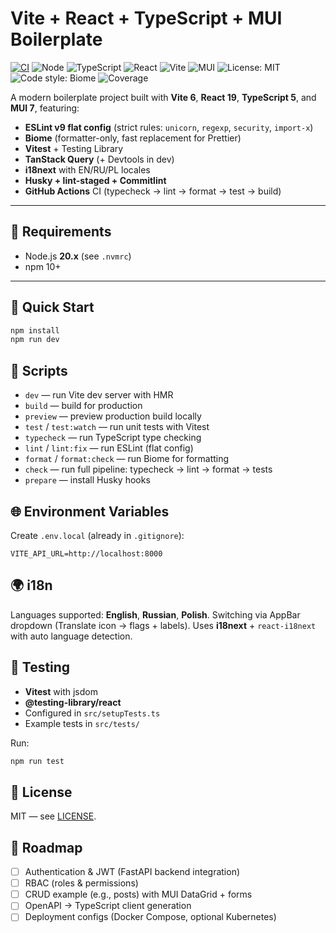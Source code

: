 # Vite + React + TypeScript + MUI Boilerplate

[![CI](https://github.com/pavel-anisimov/vite-react-mui-boilerplate/actions/workflows/ci.yml/badge.svg)](https://github.com/pavel-anisimov/vite-react-mui-boilerplate/actions/workflows/ci.yml)
![Node](https://img.shields.io/badge/node-20.x-green)
![TypeScript](https://img.shields.io/badge/typescript-5.x-blue)
![React](https://img.shields.io/badge/react-19.x-61dafb)
![Vite](https://img.shields.io/badge/vite-6.x-646cff)
![MUI](https://img.shields.io/badge/mui-7.x-007FFF)
![License: MIT](https://img.shields.io/badge/License-MIT-yellow.svg)
![Code style: Biome](https://img.shields.io/badge/code%20style-biome-ff69b4)
![Coverage](https://img.shields.io/badge/coverage-100%25-brightgreen)
<!-- ![Bundle size](https://img.shields.io/bundlephobia/minzip/vite-react-mui-boilerplate) -->

A modern boilerplate project built with **Vite 6**, **React 19**, **TypeScript 5**, and **MUI 7**, featuring:

- **ESLint v9 flat config** (strict rules: `unicorn`, `regexp`, `security`, `import-x`)
- **Biome** (formatter-only, fast replacement for Prettier)
- **Vitest** + Testing Library
- **TanStack Query** (+ Devtools in dev)
- **i18next** with EN/RU/PL locales
- **Husky + lint-staged + Commitlint**
- **GitHub Actions** CI (typecheck → lint → format → test → build)

---

## 🔧 Requirements
- Node.js **20.x** (see `.nvmrc`)
- npm 10+

---

## 🚀 Quick Start
```bash
npm install
npm run dev
```

## 📜 Scripts
- `dev` — run Vite dev server with HMR
- `build` — build for production
- `preview` — preview production build locally
- `test` / `test:watch` — run unit tests with Vitest
- `typecheck` — run TypeScript type checking
- `lint` / `lint:fix` — run ESLint (flat config)
- `format` / `format:check` — run Biome for formatting
- `check` — run full pipeline: typecheck → lint → format → tests
- `prepare` — install Husky hooks


## 🌐 Environment Variables
Create `.env.local` (already in `.gitignore`):

```dotenv
VITE_API_URL=http://localhost:8000
```


## 🌍 i18n
Languages supported: **English**, **Russian**, **Polish**.
Switching via AppBar dropdown (Translate icon → flags + labels).
Uses **i18next** + `react-i18next` with auto language detection.

## 🧪 Testing
- **Vitest** with jsdom
- **@testing-library/react**
- Configured in `src/setupTests.ts`
- Example tests in `src/tests/`

Run:
```bash
npm run test
```

## 🔐 License
MIT — see [LICENSE](LICENSE).

## 📌 Roadmap
- [ ] Authentication & JWT (FastAPI backend integration)
- [ ] RBAC (roles & permissions)
- [ ] CRUD example (e.g., posts) with MUI DataGrid + forms
- [ ] OpenAPI → TypeScript client generation
- [ ] Deployment configs (Docker Compose, optional Kubernetes)
